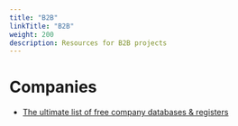 ```yaml
---
title: "B2B"
linkTitle: "B2B"
weight: 200
description: Resources for B2B projects
---
```


# Companies

* [The ultimate list of free company databases & registers](https://medium.com/powrbot/the-ultimate-list-of-company-databases-registers-bfd779b4600f)
